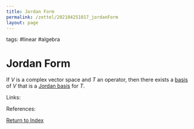 ```yaml
---
title: Jordan Form
permalink: /zettel/202104251017_jordanForm
layout: page
---
```

tags: #linear #algebra

# Jordan Form

If $V$ is a complex vector space and $T$ an operator, then there exists a [basis](202102072233_matrixLinearMap) of 
$V$ that is a [Jordan basis](202104251012_jordanBasisDefinition) for $T$.

Links: 

References: 

[Return to Index](index)